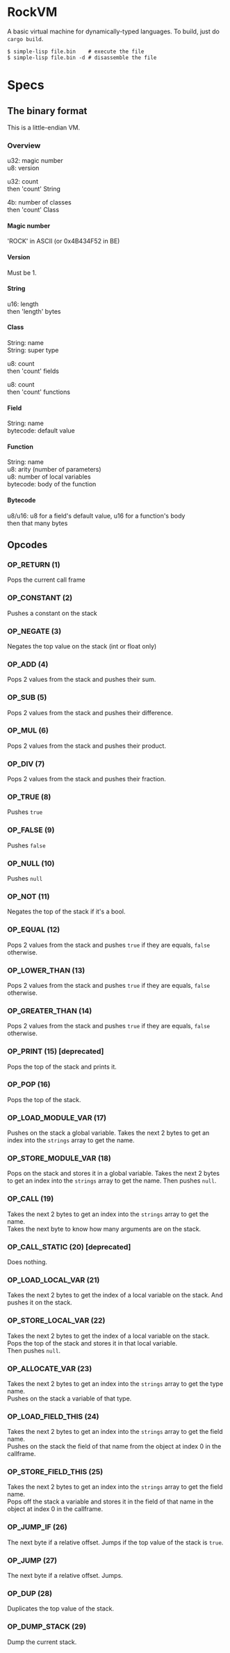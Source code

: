 RockVM
======

A basic virtual machine for dynamically-typed languages. To build, just do `cargo build`.

```console
$ simple-lisp file.bin    # execute the file
$ simple-lisp file.bin -d # disassemble the file
```

# Specs

## The binary format

This is a little-endian VM.

### Overview

u32: magic number\
u8: version

u32: count\
then 'count' String

4b: number of classes\
then 'count' Class

#### Magic number

'ROCK' in ASCII (or 0x4B434F52 in BE)

#### Version

Must be 1.

#### String

u16: length\
then 'length' bytes

#### Class

String: name\
String: super type

u8: count\
then 'count' fields

u8: count\
then 'count' functions

#### Field

String: name\
bytecode: default value

#### Function

String: name\
u8: arity (number of parameters)\
u8: number of local variables\
bytecode: body of the function

#### Bytecode

u8/u16: u8 for a field's default value, u16 for a function's body\
then that many bytes

## Opcodes

### OP_RETURN (1)

Pops the current call frame

### OP_CONSTANT (2)

Pushes a constant on the stack

### OP_NEGATE (3)

Negates the top value on the stack (int or float only)

### OP_ADD (4)

Pops 2 values from the stack and pushes their sum.

### OP_SUB (5)

Pops 2 values from the stack and pushes their difference.

### OP_MUL (6)

Pops 2 values from the stack and pushes their product.

### OP_DIV (7)

Pops 2 values from the stack and pushes their fraction.

### OP_TRUE (8)

Pushes `true`

### OP_FALSE (9)

Pushes `false`

### OP_NULL (10)

Pushes `null`

### OP_NOT (11)

Negates the top of the stack if it's a bool.

### OP_EQUAL (12)

Pops 2 values from the stack and pushes `true` if they are equals, `false` otherwise.

### OP_LOWER_THAN (13)

Pops 2 values from the stack and pushes `true` if they are equals, `false` otherwise.

### OP_GREATER_THAN (14)

Pops 2 values from the stack and pushes `true` if they are equals, `false` otherwise.

### OP_PRINT (15) [deprecated]

Pops the top of the stack and prints it.

### OP_POP (16)

Pops the top of the stack.

### OP_LOAD_MODULE_VAR (17)

Pushes on the stack a global variable. Takes the next 2 bytes to get an index into the `strings` array to get the name.

### OP_STORE_MODULE_VAR (18)

Pops on the stack and stores it in a global variable. Takes the next 2 bytes to get an index into the `strings` array to get the name.
Then pushes `null`.

### OP_CALL (19)

Takes the next 2 bytes to get an index into the `strings` array to get the name.\
Takes the next byte to know how many arguments are on the stack.

### OP_CALL_STATIC (20) [deprecated]

Does nothing.

### OP_LOAD_LOCAL_VAR (21)

Takes the next 2 bytes to get the index of a local variable on the stack. And pushes it on the stack.

### OP_STORE_LOCAL_VAR (22)

Takes the next 2 bytes to get the index of a local variable on the stack.\
Pops the top of the stack and stores it in that local variable.\
Then pushes `null`.

### OP_ALLOCATE_VAR (23)

Takes the next 2 bytes to get an index into the `strings` array to get the type name.\
Pushes on the stack a variable of that type.

### OP_LOAD_FIELD_THIS (24)

Takes the next 2 bytes to get an index into the `strings` array to get the field name.\
Pushes on the stack the field of that name from the object at index 0 in the callframe.

### OP_STORE_FIELD_THIS (25)

Takes the next 2 bytes to get an index into the `strings` array to get the field name.\
Pops off the stack a variable and stores it in the field of that name in the object at index 0 in the callframe.

### OP_JUMP_IF (26)

The next byte if a relative offset. Jumps if the top value of the stack is `true`.

### OP_JUMP (27)

The next byte if a relative offset. Jumps.

### OP_DUP (28)

Duplicates the top value of the stack.

### OP_DUMP_STACK (29)

Dump the current stack.
